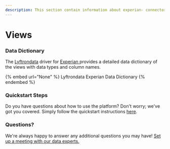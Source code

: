 ```yaml
---
description: This section contain information about experian- connector views information
---
```


# Views

### Data Dictionary

The [Lyftrondata](https://www.lyftrondata.com/) driver for [Experian ](None/)[ ](https://www.lyftrondata.com/integration/experian-/)provides a detailed data dictionary of the views with data types and column names.

{% embed url="None" %}
Lyftrondata Experian  Data Dictionary
{% endembed %}

### Quickstart Steps

Do you have questions about how to use the platform? Don't worry; we've got you covered. Simply follow the quickstart instructions [here](../README.md).

### Questions? <a href="#questions" id="questions"></a>

We're always happy to answer any additional questions you may have! [Set up a meeting with our data experts.](https://www.lyftrondata.com/book-a-meeting/)


